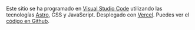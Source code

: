 Este sitio se ha programado en <a href="https://code.visualstudio.com" target="_blank" rel="nofollow" rel="noopener">Visual Studio Code</a> utilizando las tecnologías <a href="https://astro.build" target="_blank" rel="nofollow" rel="noopener">Astro</a>, CSS y JavaScript. Desplegado con <a href="https://vercel.com" target="_blank" rel="nofollow" rel="noopener">Vercel</a>. Puedes ver el <a href="https://github.com/jraicr/jrai-website" target="_blank" rel="nofollow" rel="noopener">código en Github</a>.
